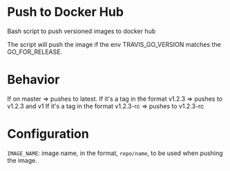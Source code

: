 # Push to Docker Hub
Bash script to push versioned images to docker hub

The script will push the image if the env TRAVIS_GO_VERSION matches the GO_FOR_RELEASE.

# Behavior

If on master => pushes to latest.
If it's a tag in the format v1.2.3 => pushes to v1.2.3 and v1
If it's a tag in the format v1.2.3-rc => pushes to v1.2.3-rc

# Configuration

`IMAGE_NAME`: image name, in the format, `repo/name`, to be used when pushing the image.
